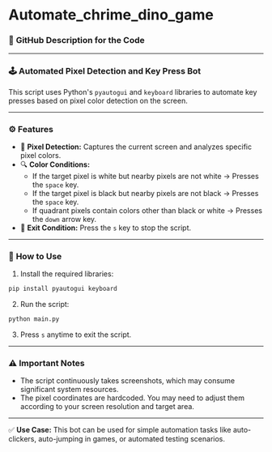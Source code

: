 # Automate_chrime_dino_game
### 📄 **GitHub Description for the Code**

---

### 🕹️ **Automated Pixel Detection and Key Press Bot**

This script uses Python's `pyautogui` and `keyboard` libraries to automate key presses based on pixel color detection on the screen. 

---

### ⚙️ **Features**
- 🎯 **Pixel Detection:** Captures the current screen and analyzes specific pixel colors.  
- 🔍 **Color Conditions:**  
  - If the target pixel is white but nearby pixels are not white → Presses the `space` key.  
  - If the target pixel is black but nearby pixels are not black → Presses the `space` key.  
  - If quadrant pixels contain colors other than black or white → Presses the `down` arrow key.  
- 🛑 **Exit Condition:** Press the `s` key to stop the script.

---

### 🚀 **How to Use**
1. Install the required libraries:  
```bash
pip install pyautogui keyboard
```
2. Run the script:
```bash
python main.py
```
3. Press `s` anytime to exit the script.

---

### ⚠️ **Important Notes**
- The script continuously takes screenshots, which may consume significant system resources.  
- The pixel coordinates are hardcoded. You may need to adjust them according to your screen resolution and target area.  

---

✅ **Use Case:** This bot can be used for simple automation tasks like auto-clickers, auto-jumping in games, or automated testing scenarios.
